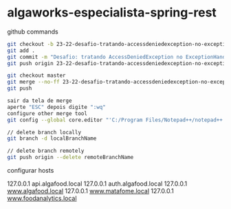 # algaworks-especialista-spring-rest

github commands

```bash
git checkout -b 23-22-desafio-tratando-accessdeniedexception-no-exceptionhandler
git add .
git commit -m "Desafio: tratando AccessDeniedException no ExceptionHandler"
git push origin 23-22-desafio-tratando-accessdeniedexception-no-exceptionhandler

git checkout master
git merge --no-ff 23-22-desafio-tratando-accessdeniedexception-no-exceptionhandler
git push

sair da tela de merge
aperte "ESC" depois digite ":wq"
configure other merge tool
git config --global core.editor "'C:/Program Files/Notepad++/notepad++.exe' -multiInst -notabbar -nosession -noPlugin"

// delete branch locally
git branch -d localBranchName

// delete branch remotely
git push origin --delete remoteBranchName
```

configurar hosts

127.0.0.1       api.algafood.local
127.0.0.1       auth.algafood.local
127.0.0.1       www.algafood.local
127.0.0.1       www.matafome.local
127.0.0.1       www.foodanalytics.local